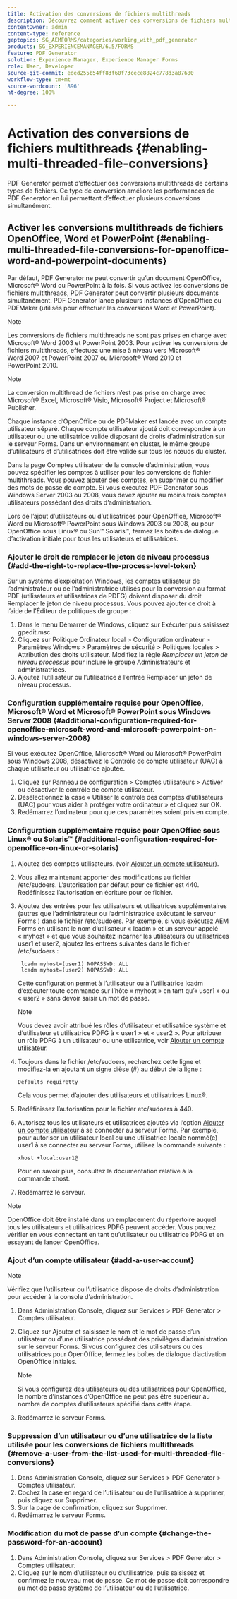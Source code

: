 ```yaml
---
title: Activation des conversions de fichiers multithreads
description: Découvrez comment activer des conversions de fichiers multithreads.
contentOwner: admin
content-type: reference
geptopics: SG_AEMFORMS/categories/working_with_pdf_generator
products: SG_EXPERIENCEMANAGER/6.5/FORMS
feature: PDF Generator
solution: Experience Manager, Experience Manager Forms
role: User, Developer
source-git-commit: eded255b54ff83f60f73cece8824c778d3a87680
workflow-type: tm+mt
source-wordcount: '896'
ht-degree: 100%

---
```


# Activation des conversions de fichiers multithreads {#enabling-multi-threaded-file-conversions}

PDF Generator permet d’effectuer des conversions multithreads de certains types de fichiers. Ce type de conversion améliore les performances de PDF Generator en lui permettant d’effectuer plusieurs conversions simultanément.

## Activer les conversions multithreads de fichiers OpenOffice, Word et PowerPoint {#enabling-multi-threaded-file-conversions-for-openoffice-word-and-powerpoint-documents}

Par défaut, PDF Generator ne peut convertir qu’un document OpenOffice, Microsoft® Word ou PowerPoint à la fois. Si vous activez les conversions de fichiers multithreads, PDF Generator peut convertir plusieurs documents simultanément. PDF Generator lance plusieurs instances d’OpenOffice ou PDFMaker (utilisés pour effectuer les conversions Word et PowerPoint).

>[!NOTE]
>
>Les conversions de fichiers multithreads ne sont pas prises en charge avec Microsoft® Word 2003 et PowerPoint 2003. Pour activer les conversions de fichiers multithreads, effectuez une mise à niveau vers Microsoft® Word 2007 et PowerPoint 2007 ou Microsoft® Word 2010 et PowerPoint 2010.

>[!NOTE]
>
>La conversion multithread de fichiers n’est pas prise en charge avec Microsoft® Excel, Microsoft® Visio, Microsoft® Project et Microsoft® Publisher.

Chaque instance d’OpenOffice ou de PDFMaker est lancée avec un compte utilisateur séparé. Chaque compte utilisateur ajouté doit correspondre à un utilisateur ou une utilisatrice valide disposant de droits d’administration sur le serveur Forms. Dans un environnement en cluster, le même groupe d’utilisateurs et d’utilisatrices doit être valide sur tous les nœuds du cluster.

Dans la page Comptes utilisateur de la console d’administration, vous pouvez spécifier les comptes à utiliser pour les conversions de fichier multithreads. Vous pouvez ajouter des comptes, en supprimer ou modifier des mots de passe de compte. Si vous exécutez PDF Generator sous Windows Server 2003 ou 2008, vous devez ajouter au moins trois comptes utilisateurs possédant des droits d’administration.

Lors de l’ajout d’utilisateurs ou d’utilisatrices pour OpenOffice, Microsoft® Word ou Microsoft® PowerPoint sous Windows 2003 ou 2008, ou pour OpenOffice sous Linux® ou Sun™ Solaris™, fermez les boîtes de dialogue d’activation initiale pour tous les utilisateurs et utilisatrices.

### Ajouter le droit de remplacer le jeton de niveau processus {#add-the-right-to-replace-the-process-level-token}

Sur un système d’exploitation Windows, les comptes utilisateur de l’administrateur ou de l’administratrice utilisés pour la conversion au format PDF (utilisateurs et utilisatrices de PDFG) doivent disposer du droit Remplacer le jeton de niveau processus. Vous pouvez ajouter ce droit à l’aide de l’Éditeur de politiques de groupe :

1. Dans le menu Démarrer de Windows, cliquez sur Exécuter puis saisissez gpedit.msc.
1. Cliquez sur Politique Ordinateur local > Configuration ordinateur > Paramètres Windows > Paramètres de sécurité > Politiques locales > Attribution des droits utilisateur. Modifiez la règle *Remplacer un jeton de niveau processus* pour inclure le groupe Administrateurs et administratrices.
1. Ajoutez l’utilisateur ou l’utilisatrice à l’entrée Remplacer un jeton de niveau processus.

### Configuration supplémentaire requise pour OpenOffice, Microsoft® Word et Microsoft® PowerPoint sous Windows Server 2008 {#additional-configuration-required-for-openoffice-microsoft-word-and-microsoft-powerpoint-on-windows-server-2008}

Si vous exécutez OpenOffice, Microsoft® Word ou Microsoft® PowerPoint sous Windows 2008, désactivez le Contrôle de compte utilisateur (UAC) à chaque utilisateur ou utilisatrice ajoutée.

1. Cliquez sur Panneau de configuration > Comptes utilisateurs > Activer ou désactiver le contrôle de compte utilisateur.
1. Désélectionnez la case « Utiliser le contrôle des comptes d’utilisateurs (UAC) pour vous aider à protéger votre ordinateur » et cliquez sur OK.
1. Redémarrez l’ordinateur pour que ces paramètres soient pris en compte.

### Configuration supplémentaire requise pour OpenOffice sous Linux® ou Solaris™ {#additional-configuration-required-for-openoffice-on-linux-or-solaris}

1. Ajoutez des comptes utilisateurs. (voir [Ajouter un compte utilisateur](enabling-multi-threaded-file-conversions.md#add-a-user-account)).
1. Vous allez maintenant apporter des modifications au fichier /etc/sudoers. L’autorisation par défaut pour ce fichier est 440. Redéfinissez l’autorisation en écriture pour ce fichier.
1. Ajoutez des entrées pour les utilisateurs et utilisatrices supplémentaires (autres que l’administrateur ou l’administratrice exécutant le serveur Forms ) dans le fichier /etc/sudoers. Par exemple, si vous exécutez AEM Forms en utilisant le nom d’utilisateur « Icadm » et un serveur appelé « myhost » et que vous souhaitez incarner les utilisateurs ou utilisatrices user1 et user2, ajoutez les entrées suivantes dans le fichier /etc/sudoers :

   ```shell
    lcadm myhost=(user1) NOPASSWD: ALL
    lcadm myhost=(user2) NOPASSWD: ALL
   ```

   Cette configuration permet à l’utilisateur ou à l’utilisatrice lcadm d’exécuter toute commande sur l’hôte « myhost » en tant qu’« user1 » ou « user2 » sans devoir saisir un mot de passe.

   >[!NOTE]
   >
   >Vous devez avoir attribué les rôles d’utilisateur et utilisatrice système et d’utilisateur et utilisatrice PDFG à « user1 » et « user2 ». Pour attribuer un rôle PDFG à un utilisateur ou une utilisatrice, voir [Ajouter un compte utilisateur](enabling-multi-threaded-file-conversions.md#add-a-user-account).

1. Toujours dans le fichier /etc/sudoers, recherchez cette ligne et modifiez-la en ajoutant un signe dièse (#) au début de la ligne :

   ```shell
   Defaults requiretty
   ```

   Cela vous permet d’ajouter des utilisateurs et utilisatrices Linux®.

1. Redéfinissez l’autorisation pour le fichier etc/sudoers à 440.
1. Autorisez tous les utilisateurs et utilisatrices ajoutés via l’option [Ajouter un compte utilisateur](enabling-multi-threaded-file-conversions.md#add-a-user-account) à se connecter au serveur Forms. Par exemple, pour autoriser un utilisateur local ou une utilisatrice locale nommé(e) user1 à se connecter au serveur Forms, utilisez la commande suivante :

   `xhost +local:user1@`

   Pour en savoir plus, consultez la documentation relative à la commande xhost.

1. Redémarrez le serveur.

>[!NOTE]
>
>OpenOffice doit être installé dans un emplacement du répertoire auquel tous les utilisateurs et utilisatrices PDFG peuvent accéder. Vous pouvez vérifier en vous connectant en tant qu’utilisateur ou utilisatrice PDFG et en essayant de lancer OpenOffice.

### Ajout d’un compte utilisateur {#add-a-user-account}

>[!NOTE]
> 
> Vérifiez que l’utilisateur ou l’utilisatrice dispose de droits d’administration pour accéder à la console d’administration.

1. Dans Administration Console, cliquez sur Services > PDF Generator > Comptes utilisateur.
1. Cliquez sur Ajouter et saisissez le nom et le mot de passe d’un utilisateur ou d’une utilisatrice possédant des privilèges d’administration sur le serveur Forms. Si vous configurez des utilisateurs ou des utilisatrices pour OpenOffice, fermez les boîtes de dialogue d’activation OpenOffice initiales.

   >[!NOTE]
   >
   >Si vous configurez des utilisateurs ou des utilisatrices pour OpenOffice, le nombre d’instances d’OpenOffice ne peut pas être supérieur au nombre de comptes d’utilisateurs spécifié dans cette étape.

1. Redémarrez le serveur Forms.

### Suppression d’un utilisateur ou d’une utilisatrice de la liste utilisée pour les conversions de fichiers multithreads {#remove-a-user-from-the-list-used-for-multi-threaded-file-conversions}

1. Dans Administration Console, cliquez sur Services > PDF Generator > Comptes utilisateur.
1. Cochez la case en regard de l’utilisateur ou de l’utilisatrice à supprimer, puis cliquez sur Supprimer.
1. Sur la page de confirmation, cliquez sur Supprimer.
1. Redémarrez le serveur Forms.

### Modification du mot de passe d’un compte {#change-the-password-for-an-account}

1. Dans Administration Console, cliquez sur Services > PDF Generator > Comptes utilisateur.
1. Cliquez sur le nom d’utilisateur ou d’utilisatrice, puis saisissez et confirmez le nouveau mot de passe. Ce mot de passe doit correspondre au mot de passe système de l’utilisateur ou de l’utilisatrice.
